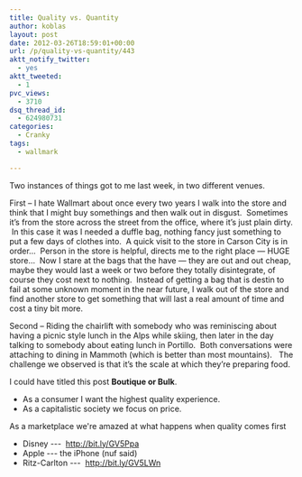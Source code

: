 ```yaml
---
title: Quality vs. Quantity
author: koblas
layout: post
date: 2012-03-26T18:59:01+00:00
url: /p/quality-vs-quantity/443
aktt_notify_twitter:
  - yes
aktt_tweeted:
  - 1
pvc_views:
  - 3710
dsq_thread_id:
  - 624980731
categories:
  - Cranky
tags:
  - wallmark

---
```

Two instances of things got to me last week, in two different venues.

First &#8211; I hate Wallmart about once every two years I walk into the store and think that I might buy somethings and then walk out in disgust.  Sometimes it&#8217;s from the store across the street from the office, where it&#8217;s just plain dirty.  In this case it was I needed a duffle bag, nothing fancy just something to put a few days of clothes into.  A quick visit to the store in Carson City is in order&#8230;  Person in the store is helpful, directs me to the right place &#8212; HUGE store&#8230;  Now I stare at the bags that the have &#8212; they are out and out cheap, maybe they would last a week or two before they totally disintegrate, of course they cost next to nothing.  Instead of getting a bag that is destin to fail at some unknown moment in the near future, I walk out of the store and find another store to get something that will last a real amount of time and cost a tiny bit more.

Second &#8211; Riding the chairlift with somebody who was reminiscing about having a picnic style lunch in the Alps while skiing, then later in the day talking to somebody about eating lunch in Portillo.  Both conversations were attaching to dining in Mammoth (which is better than most mountains).   The challenge we observed is that it&#8217;s the scale at which they&#8217;re preparing food.

I could have titled this post **Boutique or Bulk**.

  * As a consumer I want the highest quality experience.
  * As a capitalistic society we focus on price.

As a marketplace we're amazed at what happens when quality comes first

  * Disney ---  http://bit.ly/GV5Ppa
  * Apple ---  the iPhone (nuf said)
  * Ritz-Carlton ---  http://bit.ly/GV5LWn
